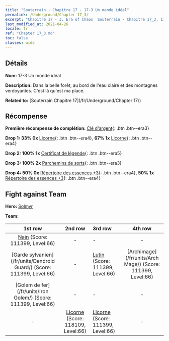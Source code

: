 ```yaml
---
title: "Souterrain - Chapitre 17 - 17-3 Un monde idéal"
permalink: /Underground/Chapter 17_3/
excerpt: "Chapitre 17 - 3. Era of Chaos  Souterrain - Chapitre 17_3. 17-3 Un monde idéal"
last_modified_at: 2021-04-26
locale: fr
ref: "Chapter 17_3.md"
toc: false
classes: wide
---
```


## Détails

 **Nom:** 17-3 Un monde idéal

 **Description:** Dans la belle forêt, au bord de l'eau claire et des montagnes verdoyantes. C'est là qu'est ma place.

 **Related to:** [Souterrain Chapitre 17](/fr/Underground/Chapter 17/)

## Récompense

 **Première récompense de complétion:** [Clé d'argent](/ItemsFR/con_693/){: .btn .btn--era3}

 **Drop 1:** **33% 0x** [Licorne](/ItemsFR/unt_204/){: .btn .btn--era4}, **67% 1x** [Licorne](/ItemsFR/unt_204/){: .btn .btn--era4}

 **Drop 2:** **100% 1x** [Certificat de légende](/ItemsFR/mat_67/){: .btn .btn--era5}

 **Drop 3:** **100% 2x** [Parchemins de sorts](/ItemsFR/con_694/){: .btn .btn--era3}

 **Drop 4:** **50% 0x** [Répertoire des essences +3](/ItemsFR/mat_60/){: .btn .btn--era4}, **50% 1x** [Répertoire des essences +3](/ItemsFR/mat_60/){: .btn .btn--era4}


## Fight against Team
 **Hero:** [Solmyr](/fr/heroes/Solmyr/)

 **Team:**


  | 1st row | 2nd row | 3rd row | 4th row |
  |:----:|:----:|:----|:----:|
  | [Nain](/fr/units/Dwarf/) (Score: 111399, Level:66)  | - | - | - |
  | [Garde sylvanien](/fr/units/Dendroid Guard/) (Score: 111399, Level:66)  | - | [Lutin](/fr/units/Gremlin/) (Score: 111399, Level:66)  | [Archimage](/fr/units/Arch Mage/) (Score: 111399, Level:66)  |
  | [Golem de fer](/fr/units/Iron Golem/) (Score: 111399, Level:66)  | - | - | - |
  | - | [Licorne](/fr/units/Unicorn/) (Score: 118109, Level:66)  | [Licorne](/fr/units/Unicorn/) (Score: 111399, Level:66)  | - |



